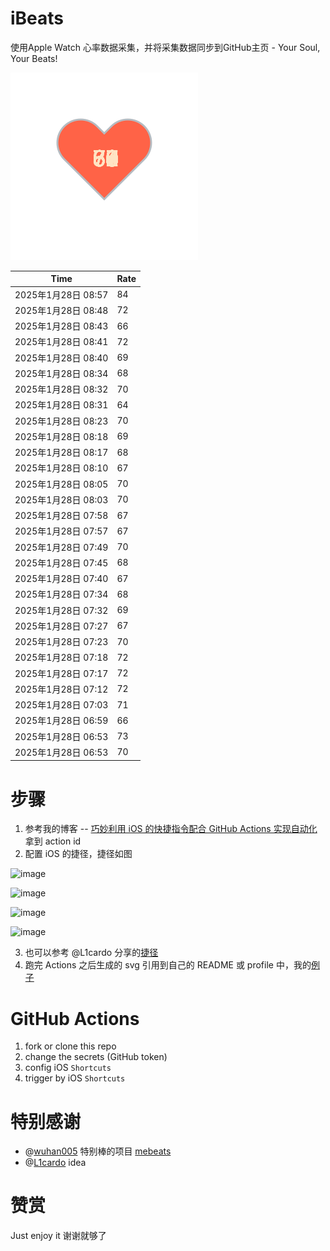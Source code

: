 # iBeats
使用Apple Watch 心率数据采集，并将采集数据同步到GitHub主页 - Your Soul, Your Beats!

![](./files/heart.svg)

<!--START_SECTION:my_heart_rate-->
| Time | Rate | 
 | ---- | ---- | 
| 2025年1月28日 08:57 | 84 |
| 2025年1月28日 08:48 | 72 |
| 2025年1月28日 08:43 | 66 |
| 2025年1月28日 08:41 | 72 |
| 2025年1月28日 08:40 | 69 |
| 2025年1月28日 08:34 | 68 |
| 2025年1月28日 08:32 | 70 |
| 2025年1月28日 08:31 | 64 |
| 2025年1月28日 08:23 | 70 |
| 2025年1月28日 08:18 | 69 |
| 2025年1月28日 08:17 | 68 |
| 2025年1月28日 08:10 | 67 |
| 2025年1月28日 08:05 | 70 |
| 2025年1月28日 08:03 | 70 |
| 2025年1月28日 07:58 | 67 |
| 2025年1月28日 07:57 | 67 |
| 2025年1月28日 07:49 | 70 |
| 2025年1月28日 07:45 | 68 |
| 2025年1月28日 07:40 | 67 |
| 2025年1月28日 07:34 | 68 |
| 2025年1月28日 07:32 | 69 |
| 2025年1月28日 07:27 | 67 |
| 2025年1月28日 07:23 | 70 |
| 2025年1月28日 07:18 | 72 |
| 2025年1月28日 07:17 | 72 |
| 2025年1月28日 07:12 | 72 |
| 2025年1月28日 07:03 | 71 |
| 2025年1月28日 06:59 | 66 |
| 2025年1月28日 06:53 | 73 |
| 2025年1月28日 06:53 | 70 |

<!--END_SECTION:my_heart_rate-->

# 步骤
1. 参考我的博客 -- [巧妙利用 iOS 的快捷指令配合 GitHub Actions 实现自动化](https://github.com/yihong0618/gitblog/issues/198) 拿到 action id
2. 配置 iOS 的捷径，捷径如图

![image](https://user-images.githubusercontent.com/15976103/122154218-0db0b480-ce97-11eb-93bb-5aec07c558dc.png)

![image](https://user-images.githubusercontent.com/15976103/122154236-186b4980-ce97-11eb-8e4b-70551a0391ae.png)

![image](https://user-images.githubusercontent.com/15976103/122154268-2d47dd00-ce97-11eb-902e-3acf292265a9.png)

![image](https://user-images.githubusercontent.com/15976103/122174055-fa144680-ceb4-11eb-9be2-3eb83cd516f7.png)

3. 也可以参考 @L1cardo 分享的[捷径](https://www.icloud.com/shortcuts/6ab6047b459c41ad822ad6b94b1c03d4)
4. 跑完 Actions 之后生成的 svg 引用到自己的 README 或 profile 中，我的[例子](https://github.com/yihong0618) 

# GitHub Actions

1. fork or clone this repo
2. change the secrets (GitHub token)
3. config iOS `Shortcuts` 
4. trigger by iOS `Shortcuts`

# 特别感谢
- @[wuhan005](https://github.com/wuhan005) 特别棒的项目 [mebeats](https://github.com/wuhan005/mebeats)
- @[L1cardo](https://github.com/L1cardo) idea

# 赞赏
Just enjoy it
谢谢就够了
